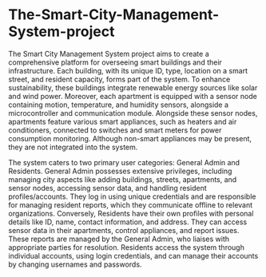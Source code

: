 # The-Smart-City-Management-System-project
 
The Smart City Management System project aims to create a comprehensive platform for overseeing smart buildings and their infrastructure. Each building, with its unique ID, type, location on a smart street, and resident capacity, forms part of the system. To enhance sustainability, these buildings integrate renewable energy sources like solar and wind power. Moreover, each apartment is equipped with a sensor node containing motion, temperature, and humidity sensors, alongside a microcontroller and communication module. Alongside these sensor nodes, apartments feature various smart appliances, such as heaters and air conditioners, connected to switches and smart meters for power consumption monitoring. Although non-smart appliances may be present, they are not integrated into the system.

The system caters to two primary user categories: General Admin and Residents. General Admin possesses extensive privileges, including managing city aspects like adding buildings, streets, apartments, and sensor nodes, accessing sensor data, and handling resident profiles/accounts. They log in using unique credentials and are responsible for managing resident reports, which they communicate offline to relevant organizations. Conversely, Residents have their own profiles with personal details like ID, name, contact information, and address. They can access sensor data in their apartments, control appliances, and report issues. These reports are managed by the General Admin, who liaises with appropriate parties for resolution. Residents access the system through individual accounts, using login credentials, and can manage their accounts by changing usernames and passwords.
